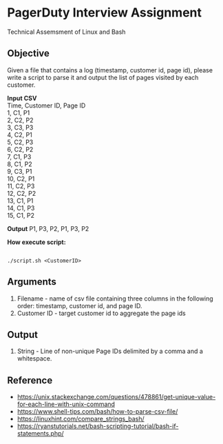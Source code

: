 # PagerDuty Interview Assignment

Technical Assemsment of Linux and Bash

## Objective

Given a file that contains a log (timestamp, customer id, page id), please write a script to parse it and output the list of pages visited by each customer.

**Input CSV**\
Time, Customer ID, Page ID\
1, C1, P1\
2, C2, P2\
3, C3, P3\
4, C2, P1\
5, C2, P3\
6, C2, P2\
7, C1, P3\
8, C1, P2\
9, C3, P1\
10, C2, P1\
11, C2, P3\
12, C2, P2\
13, C1, P1\
14, C1, P3\
15, C1, P2

**Output**
P1, P3, P2, P1, P3, P2

**How execute script:**
<pre><code>
./script.sh &ltCustomerID&gt
</code></pre>

## Arguments

1. Filename - name of csv file containing three columns in the following order: timestamp, customer id, and page ID.
2. Customer ID - target customer id to aggregate the page ids

## Output

1. String - Line of non-unique Page IDs delimited by a comma and a whitespace.

## Reference

- <https://unix.stackexchange.com/questions/478861/get-unique-value-for-each-line-with-unix-command>
- <https://www.shell-tips.com/bash/how-to-parse-csv-file/>
- <https://linuxhint.com/compare_strings_bash/>
- <https://ryanstutorials.net/bash-scripting-tutorial/bash-if-statements.php/>
